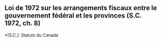## Loi de 1972 sur les arrangements fiscaux entre le gouvernement fédéral et les provinces (S.C. 1972, ch. 8)
  *[S.C.]: Statuts du Canada
